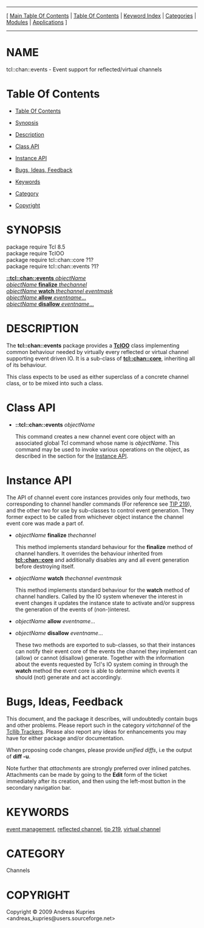 
[//000000001]: # (tcl::chan::events \- Reflected/virtual channel support)
[//000000002]: # (Generated from file 'events\.man' by tcllib/doctools with format 'markdown')
[//000000003]: # (Copyright &copy; 2009 Andreas Kupries <andreas\_kupries@users\.sourceforge\.net>)
[//000000004]: # (tcl::chan::events\(n\) 1 tcllib "Reflected/virtual channel support")

<hr> [ <a href="../../../../toc.md">Main Table Of Contents</a> &#124; <a
href="../../../toc.md">Table Of Contents</a> &#124; <a
href="../../../../index.md">Keyword Index</a> &#124; <a
href="../../../../toc0.md">Categories</a> &#124; <a
href="../../../../toc1.md">Modules</a> &#124; <a
href="../../../../toc2.md">Applications</a> ] <hr>

# NAME

tcl::chan::events \- Event support for reflected/virtual channels

# <a name='toc'></a>Table Of Contents

  - [Table Of Contents](#toc)

  - [Synopsis](#synopsis)

  - [Description](#section1)

  - [Class API](#section2)

  - [Instance API](#section3)

  - [Bugs, Ideas, Feedback](#section4)

  - [Keywords](#keywords)

  - [Category](#category)

  - [Copyright](#copyright)

# <a name='synopsis'></a>SYNOPSIS

package require Tcl 8\.5  
package require TclOO  
package require tcl::chan::core ?1?  
package require tcl::chan::events ?1?  

[__::tcl::chan::events__ *objectName*](#1)  
[*objectName* __finalize__ *thechannel*](#2)  
[*objectName* __watch__ *thechannel* *eventmask*](#3)  
[*objectName* __allow__ *eventname*\.\.\.](#4)  
[*objectName* __disallow__ *eventname*\.\.\.](#5)  

# <a name='description'></a>DESCRIPTION

The __tcl::chan::events__ package provides a
__[TclOO](\.\./\.\./\.\./\.\./index\.md\#tcloo)__ class implementing common
behaviour needed by virtually every reflected or virtual channel supporting
event driven IO\. It is a sub\-class of __[tcl::chan::core](core\.md)__,
inheriting all of its behaviour\.

This class expects to be used as either superclass of a concrete channel class,
or to be mixed into such a class\.

# <a name='section2'></a>Class API

  - <a name='1'></a>__::tcl::chan::events__ *objectName*

    This command creates a new channel event core object with an associated
    global Tcl command whose name is *objectName*\. This command may be used to
    invoke various operations on the object, as described in the section for the
    [Instance API](#section3)\.

# <a name='section3'></a>Instance API

The API of channel event core instances provides only four methods, two
corresponding to channel handler commands \(For reference see [TIP
219](http:/tip\.tcl\.tk/219)\), and the other two for use by sub\-classes to
control event generation\. They former expect to be called from whichever object
instance the channel event core was made a part of\.

  - <a name='2'></a>*objectName* __finalize__ *thechannel*

    This method implements standard behaviour for the __finalize__ method of
    channel handlers\. It overrides the behaviour inherited from
    __[tcl::chan::core](core\.md)__ and additionally disables any and all
    event generation before destroying itself\.

  - <a name='3'></a>*objectName* __watch__ *thechannel* *eventmask*

    This method implements standard behaviour for the __watch__ method of
    channel handlers\. Called by the IO system whenever the interest in event
    changes it updates the instance state to activate and/or suppress the
    generation of the events of \(non\-\)interest\.

  - <a name='4'></a>*objectName* __allow__ *eventname*\.\.\.

  - <a name='5'></a>*objectName* __disallow__ *eventname*\.\.\.

    These two methods are exported to sub\-classes, so that their instances can
    notify their event core of the events the channel they implement can \(allow\)
    or cannot \(disallow\) generate\. Together with the information about the
    events requested by Tcl's IO system coming in through the __watch__
    method the event core is able to determine which events it should \(not\)
    generate and act accordingly\.

# <a name='section4'></a>Bugs, Ideas, Feedback

This document, and the package it describes, will undoubtedly contain bugs and
other problems\. Please report such in the category *virtchannel* of the
[Tcllib Trackers](http://core\.tcl\.tk/tcllib/reportlist)\. Please also report
any ideas for enhancements you may have for either package and/or documentation\.

When proposing code changes, please provide *unified diffs*, i\.e the output of
__diff \-u__\.

Note further that *attachments* are strongly preferred over inlined patches\.
Attachments can be made by going to the __Edit__ form of the ticket
immediately after its creation, and then using the left\-most button in the
secondary navigation bar\.

# <a name='keywords'></a>KEYWORDS

[event management](\.\./\.\./\.\./\.\./index\.md\#event\_management), [reflected
channel](\.\./\.\./\.\./\.\./index\.md\#reflected\_channel), [tip
219](\.\./\.\./\.\./\.\./index\.md\#tip\_219), [virtual
channel](\.\./\.\./\.\./\.\./index\.md\#virtual\_channel)

# <a name='category'></a>CATEGORY

Channels

# <a name='copyright'></a>COPYRIGHT

Copyright &copy; 2009 Andreas Kupries <andreas\_kupries@users\.sourceforge\.net>
